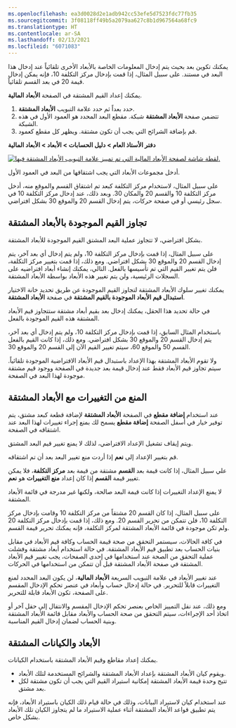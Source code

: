 ```yaml
---
ms.openlocfilehash: ea3d0028d2e1adb942cc53efe5d7523fdc77fb35
ms.sourcegitcommit: 3f08118ff49b5a2079aa627c8b1d967564a68fc9
ms.translationtype: HT
ms.contentlocale: ar-SA
ms.lasthandoff: 02/13/2021
ms.locfileid: "6071083"
---
```

يمكنك تكوين بعد بحيث يتم إدخال المعلومات الخاصة بالأبعاد الأخرى تلقائياً عند إدخال هذا البعد في مستند. على سبيل المثال، إذا قمت بإدخال مركز التكلفة 10، فإنه يمكن إدخال قيمة 20 في بعد القسم تلقائياً.

يمكنك إعداد القيم المشتقة في الصفحة **الأبعاد المالية**.

1.  حدد بعداً ثم حدد علامة التبويب **الأبعاد المشتقة**.
2.  تتضمن صفحة **الأبعاد المشتقة** شبكة. مقطع البعد المحدد هو العمود الأول في هذه الشبكة.
3.  قم بإضافة الشرائح التي يجب أن تكون مشتقة. ويظهر كل مقطع كعمود.

**دفتر الأستاذ العام > دليل الحسابات > الأبعاد > الأبعاد المالية**
 
[![لقطة شاشة لصفحة الأبعاد المالية التي تم تمييز علامة التبويب الأبعاد المشتقة فيها.](../media/derived-dim.png)](../media/derived-dim.png#lightbox)

أدخل مجموعات الأبعاد التي يجب اشتقاقها من البعد في العمود الأول. 

على سبيل المثال، لاستخدام مركز التكلفة كبعد تم اشتقاق القسم والموقع منه، أدخل مركز التكلفة 10 والقسم 20 والمكان 30. وبعد ذلك، عند إدخال مركز التكلفة 10 في سجل رئيسي أو في صفحة حركات، يتم إدخال القسم 20 والموقع 30 بشكل افتراضي.

## <a name="override-existing-values-with-derived-dimensions"></a>تجاوز القيم الموجودة بالأبعاد المشتقة 

بشكل افتراضي، لا تتجاوز عملية البعد المشتق القيم الموجودة للأبعاد المشتقة. 

على سبيل المثال، إذا قمت بإدخال مركز التكلفة 10، ولم يتم إدخال أي بعد آخر، يتم إدخال القسم 20 والموقع 30 بشكل افتراضي. ومع ذلك، إذا قمت بتغيير مركز التكلفة، فلن يتم تغيير القيم التي تم تأسيسها بالفعل. التالي، يمكنك إنشاء أبعاد افتراضيه على السجلات الرئيسية، ولن يتم تغيير هذه الأبعاد بواسطة الأبعاد المشتقة.

يمكنك تغيير سلوك الأبعاد المشتقة لتجاوز القيم الموجودة عن طريق تحديد خانة الاختيار **استبدال قيم الأبعاد الموجودة بالقيم المشتقة** في صفحة **الأبعاد المشتقة**. 

في حالة تحديد هذا الحقل، يمكنك إدخال بعد بقيم أبعاد مشتقة ستتجاوز قيم الأبعاد المشتقة هذه القيم الموجودة بالفعل. 

باستخدام المثال السابق، إذا قمت بإدخال مركز التكلفة 10، ولم يتم إدخال أي بعد آخر، يتم إدخال القسم 20 والموقع 30 بشكل افتراضي. ومع ذلك، إذا كانت القيم بالفعل القسم 50 والموقع 60، سيتم تغيير القيم الآن إلى القسم 20 والموقع 30.

ولا تقوم الأبعاد المشتقة بهذا الإعداد باستبدال قيم الأبعاد الافتراضية الموجودة تلقائياً. سيتم تجاوز قيم الأبعاد فقط عند إدخال قيمة بعد جديدة في الصفحة ووجود قيم مشتقة موجودة لهذا البعد في الصفحة.

## <a name="preventing-changes-with-derived-dimensions"></a>المنع من التغييرات مع الأبعاد المشتقة 

عند استخدام **إضافة مقطع** في الصفحة **الأبعاد المشتقة** لإضافة قطعة كبعد مشتق، يتم توفير خيار في أسفل الصفحة **إضافة مقطع** يسمح لك بمنع إجراء تغييرات لهذا البعد عند اشتقاقه في الصفحة. 

ويتم إيقاف تشغيل الإعداد الافتراضي، لذلك لا يمنع تغيير قيم البعد المشتق. 

قم بتغيير الإعداد إلى **نعم** إذا أردت منع تغيير البعد بعد أن تم اشتقاقه. 

علي سبيل المثال، إذا كانت قيمة بعد **القسم** مشتقة من قيمة بعد **مركز التكلفة**، فلا يمكن تغيير قيمة **القسم** إذا كان إعداد **منع التغييرات** هو **نعم**.

لا يمنع الإعداد التغييرات إذا كانت قيمة البعد صالحة، ولكنها غير مدرجة في قائمة الأبعاد المشتقة. 

على سبيل المثال، إذا كان القسم 20 مشتقاً من مركز التكلفة 10 وقامت بإدخال مركز التكلفة 10، فلن تتمكن من تحرير القسم 20. ومع ذلك، إذا قمت بإدخال مركز التكلفة 20 ولم تكن موجودة في قائمة الأبعاد المشتقة لمركز التكلفة، فإنه يمكنك تحرير قيمة القسم.

في كافة الحالات، سيستمر التحقق من صحة قيمة الحساب وكافة قيم الأبعاد في مقابل بنيات الحساب بعد تطبيق قيم الأبعاد المشتقة. في حالة استخدام أبعاد مشتقة وفشلت عملية التحقق من الصحة عند استخدامها في إحدى الصفحات، يجب تغيير قيم الأبعاد المشتقة في صفحة الأبعاد المشتقة قبل أن تتمكن من استخدامها في الحركات.

عند تغيير الأبعاد في علامة التبويب السريعة **الأبعاد المالية**، لن يكون البعد المحدد لمنع التغييرات قابلاً للتحرير. في حالة إدخال حساب وأبعاد في عنصر تحكم الإدخال المقسم على الصفحة، تكون الأبعاد قابلة للتحرير. 

ومع ذلك، عند نقل التمييز الخاص بعنصر تحكم الإدخال المقسم والانتقال إلى حقل آخر أو اتخاذ أحد الإجراءات، سيتم التحقق من صحة الحساب والأبعاد مقابل قائمة الأبعاد المشتقة وبنية الحساب لضمان إدخال القيم المناسبة.

## <a name="derived-dimensions-and-entities"></a>الأبعاد والكيانات المشتقة 

يمكنك إعداد مقاطع وقيم الأبعاد المشتقة باستخدام الكيانات.

- ويقوم كيان الأبعاد المشتقة بإعداد الأبعاد المشتقة والشرائح المستخدمة لتلك الأبعاد.
- تتيح وحدة قيمة الأبعاد المشتقة إمكانية استيراد القيم التي يجب أن تكون مشتقة لكل بعد مشتق.

عند استخدام كيان لاستيراد البيانات، وذلك في حالة قيام ذلك الكيان باستيراد الأبعاد، فإنه يتم تطبيق قواعد الأبعاد المشتقة أثناء عملية الاستيراد ما لم يتجاوز الكيان تلك الأبعاد بشكل خاص.


